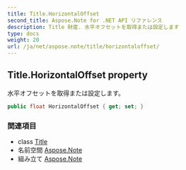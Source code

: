 ```yaml
---
title: Title.HorizontalOffset
second_title: Aspose.Note for .NET API リファレンス
description: Title 財産. 水平オフセットを取得または設定します
type: docs
weight: 20
url: /ja/net/aspose.note/title/horizontaloffset/
---
```

## Title.HorizontalOffset property

水平オフセットを取得または設定します。

```csharp
public float HorizontalOffset { get; set; }
```

### 関連項目

* class [Title](../)
* 名前空間 [Aspose.Note](../../title/)
* 組み立て [Aspose.Note](../../../)


